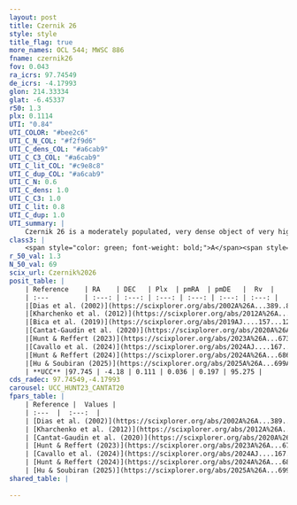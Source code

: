 ```yaml
---
layout: post
title: Czernik 26
style: style
title_flag: true
more_names: OCL 544; MWSC 886
fname: czernik26
fov: 0.043
ra_icrs: 97.74549
de_icrs: -4.17993
glon: 214.33334
glat: -6.45337
r50: 1.3
plx: 0.1114
UTI: "0.84"
UTI_COLOR: "#bee2c6"
UTI_C_N_COL: "#f2f9d6"
UTI_C_dens_COL: "#a6cab9"
UTI_C_C3_COL: "#a6cab9"
UTI_C_lit_COL: "#c9e8c8"
UTI_C_dup_COL: "#a6cab9"
UTI_C_N: 0.6
UTI_C_dens: 1.0
UTI_C_C3: 1.0
UTI_C_lit: 0.8
UTI_C_dup: 1.0
UTI_summary: |
    Czernik 26 is a moderately populated, very dense object of very high C3 quality. It is well-studied in the literature.
class3: |
    <span style="color: green; font-weight: bold;">A</span><span style="color: green; font-weight: bold;">A</span>
r_50_val: 1.3
N_50_val: 69
scix_url: Czernik%2026
posit_table: |
    | Reference    | RA    | DEC   | Plx  | pmRA  | pmDE   |  Rv  |
    | :---         | :---: | :---: | :---: | :---: | :---: | :---: |
    |[Dias et al. (2002)](https://scixplorer.org/abs/2002A%26A...389..871D) | 97.7 | -4.217 | -- | 2.99 | 0.05 | -- |
    |[Kharchenko et al. (2012)](https://scixplorer.org/abs/2012A%26A...543A.156K) | 97.755 | -4.215 | -- | -1.69 | 0.9 | -- |
    |[Bica et al. (2019)](https://scixplorer.org/abs/2019AJ....157...12B) | 97.753 | -4.193 | -- | -- | -- | -- |
    |[Cantat-Gaudin et al. (2020)](https://scixplorer.org/abs/2020A%26A...640A...1C) | 97.754 | -4.183 | 0.06 | 0.142 | 0.191 | -- |
    |[Hunt & Reffert (2023)](https://scixplorer.org/abs/2023A%26A...673A.114H) | 97.746 | -4.178 | 0.103 | 0.037 | 0.193 | 93.539 |
    |[Cavallo et al. (2024)](https://scixplorer.org/abs/2024AJ....167...12C) | 97.741 | -4.182 | 0.104 | -- | -- | -- |
    |[Hunt & Reffert (2024)](https://scixplorer.org/abs/2024A%26A...686A..42H) | 97.746 | -4.178 | 0.103 | 0.037 | 0.193 | 93.539 |
    |[Hu & Soubiran (2025)](https://scixplorer.org/abs/2025A%26A...699A.246H) | 97.741 | -4.181 | -- | -- | -- | -- |
    | **UCC** |97.745 | -4.18 | 0.111 | 0.036 | 0.197 | 95.275 | 
cds_radec: 97.74549,-4.17993
carousel: UCC_HUNT23_CANTAT20
fpars_table: |
    | Reference |  Values |
    | :---  |  :---:  |
    | [Dias et al. (2002)](https://scixplorer.org/abs/2002A%26A...389..871D) | `E(B-V)=0.38, Dist=8872.0, Age=9.0, [Fe/H]=-0.38` |
    | [Kharchenko et al. (2012)](https://scixplorer.org/abs/2012A%26A...543A.156K) | `e_bv=0.25, distance=7655, log_age=9.0, metallicity=-0.38` |
    | [Cantat-Gaudin et al. (2020)](https://scixplorer.org/abs/2020A%26A...640A...1C) | `AVNN=0.88, DMNN=14.25, AgeNN=8.72` |
    | [Hunt & Reffert (2023)](https://scixplorer.org/abs/2023A%26A...673A.114H) | `AV50=1.212, diffAV50=1.745, MOD50=14.398, logAge50=8.788` |
    | [Cavallo et al. (2024)](https://scixplorer.org/abs/2024AJ....167...12C) | `AV50=1.12, dMod50=13.5, logAge50=9.0, [Fe/H]50=-0.03` |
    | [Hunt & Reffert (2024)](https://scixplorer.org/abs/2024A%26A...686A..42H) | `MassJ=661.842` |
    | [Hu & Soubiran (2025)](https://scixplorer.org/abs/2025A%26A...699A.246H) | `MA22=-0.32, MA23f=-0.46, MK24=-0.45, MF24=-0.57` |
shared_table: |
    
---
```

